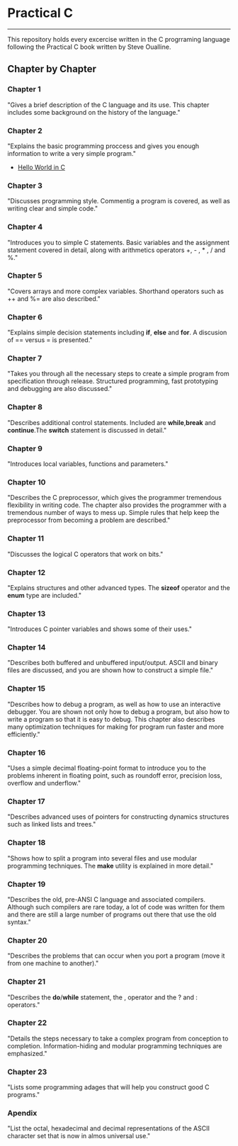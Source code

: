 # Practical C
---
This repository holds every excercise written in the C progrraming language following the Practical C book written by Steve Oualline.

## Chapter by Chapter

### Chapter 1
"Gives a brief description of the C language and its use. This chapter includes some background on the history of the language."


### Chapter 2
"Explains the basic programming proccess and gives you enough information to write a very simple program."

- [Hello World in C](/src/hello)


### Chapter 3
"Discusses programming style. Commentig a program is covered, as well as writing clear and simple code."

### Chapter 4
"Introduces you to simple C statements. Basic variables and the assignment statement covered in detail, along with arithmetics operators +, - , * , / and %."

### Chapter 5
"Covers arrays and more complex variables. Shorthand operators such as ++ and %= are also described."

### Chapter 6
"Explains simple decision statements including **if**, **else** and **for**. A discusion of == versus = is presented."

### Chapter 7
"Takes you through all the necessary steps to create a simple program from specification through release. Structured programming, fast prototyping and debugging are also discussed."

### Chapter 8
"Describes additional control statements. Included are **while**,**break** and **continue**.The **switch** statement is discussed in detail."

### Chapter 9
"Introduces local variables, functions and parameters."

### Chapter 10
"Describes the C preprocessor, which gives the programmer tremendous flexibility in writing code. The chapter also provides the programmer with a tremendous number of ways to mess up. Simple rules that help keep the preprocessor from becoming a problem are described."

### Chapter 11
"Discusses the logical C operators that work on bits."

### Chapter 12
"Explains structures and other advanced types. The **sizeof** operator and the **enum** type are included."

### Chapter 13
"Introduces C pointer variables and shows some of their uses."

### Chapter 14
"Describes both buffered and unbuffered input/output. ASCII and binary files are discussed, and you are shown how to construct a simple file."

### Chapter 15
"Describes how to debug a program, as well as how to use an interactive debugger. You are shown not only how to debug a program, but also how to write a program so that it is easy to debug. This chapter also describes many optimization techniques for making for program run faster and more efficiently."

### Chapter 16
"Uses a simple decimal floating-point format to introduce you to the problems inherent in floating point, such as roundoff error, precision loss, overflow and underflow."

### Chapter 17
"Describes advanced uses of pointers for constructing dynamics structures such as linked lists and trees."

### Chapter 18
"Shows how to split a program into several files and use modular programming techniques. The **make** utility is explained in more detail."

### Chapter 19
"Describes the old, pre-ANSI C language and associated compilers. Although such compilers are rare today, a lot of code was written for them and there are still a large number of programs out there that use the old syntax."

### Chapter 20
"Describes the problems that can occur when you port a program (move it from one machine to another)."

### Chapter 21
"Describes the **do**/**while** statement, the , operator and the ? and : operators."

### Chapter 22
"Details the steps necessary to take a complex program from conception to completion. Information-hiding and modular programming techniques are emphasized."

### Chapter 23
"Lists some programming adages that will help you construct good C programs."

### Apendix
"List the octal, hexadecimal and decimal representations of the ASCII character set that is now in almos universal use."